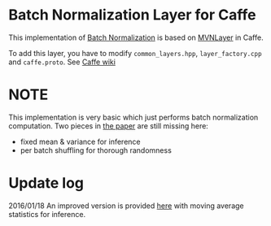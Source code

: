 # Batch Normalization Layer for Caffe

This implementation of [Batch Normalization](http://arxiv.org/pdf/1502.03167v1.pdf) is based on [MVNLayer](https://github.com/BVLC/caffe/blob/master/src/caffe/layers/mvn_layer.cpp) in Caffe.

To add this layer, you have to modify `common_layers.hpp`, `layer_factory.cpp` and `caffe.proto`. See [Caffe wiki](https://github.com/BVLC/caffe/wiki/Development)

# NOTE

This implementation is very basic which just performs batch normalization computation. Two pieces in [the paper](http://arxiv.org/pdf/1502.03167v1.pdf) are still missing here:
* fixed mean \& variance for inference
* per batch shuffling for thorough randomness

# Update log

2016/01/18 An improved version is provided [here](https://github.com/ChenglongChen/caffe-windows) with moving average statistics for inference.
